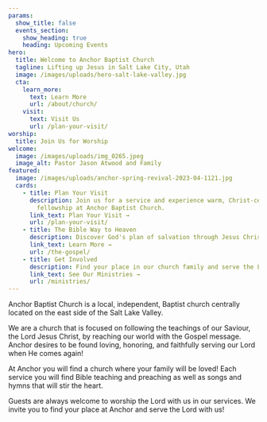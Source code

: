 ```yaml
---
params:
  show_title: false
  events_section:
    show_heading: true
    heading: Upcoming Events
hero:
  title: Welcome to Anchor Baptist Church
  tagline: Lifting up Jesus in Salt Lake City, Utah
  image: /images/uploads/hero-salt-lake-valley.jpg
  cta:
    learn_more:
      text: Learn More
      url: /about/church/
    visit:
      text: Visit Us
      url: /plan-your-visit/
worship:
  title: Join Us for Worship
welcome:
  image: /images/uploads/img_0265.jpeg
  image_alt: Pastor Jason Atwood and Family
featured:
  image: /images/uploads/anchor-spring-revival-2023-04-1121.jpg
  cards:
    - title: Plan Your Visit
      description: Join us for a service and experience warm, Christ-centered
        fellowship at Anchor Baptist Church.
      link_text: Plan Your Visit →
      url: /plan-your-visit/
    - title: The Bible Way to Heaven
      description: Discover God's plan of salvation through Jesus Christ.
      link_text: Learn More →
      url: /the-gospel/
    - title: Get Involved
      description: Find your place in our church family and serve the Lord with us.
      link_text: See Our Ministries →
      url: /ministries/
---
```


Anchor Baptist Church is a local, independent, Baptist church centrally located on the east side of the Salt Lake Valley.

We are a church that is focused on following the teachings of our Saviour, the Lord Jesus Christ, by reaching our world with the Gospel message. Anchor desires to be found loving, honoring, and faithfully serving our Lord when He comes again!

At Anchor you will find a church where your family will be loved! Each service you will find Bible teaching and preaching as well as songs and hymns that will stir the heart.

Guests are always welcome to worship the Lord with us in our services. We invite you to find your place at Anchor and serve the Lord with us! 
